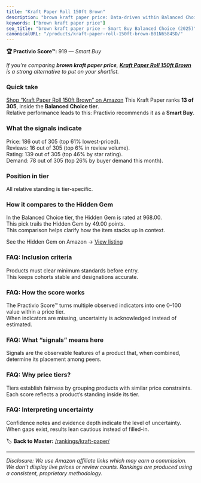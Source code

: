 ```yaml
---
title: "Kraft Paper Roll 150ft Brown"
description: "brown kraft paper price: Data-driven within Balanced Choice ranking using the Practivio Score™. Positioned by quality, value, demand, findability, momentum."
keywords: ["brown kraft paper price"]
seo_title: "brown kraft paper price — Smart Buy Balanced Choice (2025)"
canonicalURL: "/products/kraft-paper-roll-150ft-brown-B01N6584SD/"
---
```


**🏆 Practivio Score™:** 919 — _Smart Buy_


*If you're comparing **brown kraft paper price**, **[Kraft Paper Roll 150ft Brown](https://www.amazon.com/dp/B01N6584SD?tag=practivio-20)** is a strong alternative to put on your shortlist.*
### Quick take
[Shop “Kraft Paper Roll 150ft Brown” on Amazon](https://www.amazon.com/dp/B01N6584SD?tag=practivio-20)
This Kraft Paper ranks **13 of 305**, inside the **Balanced Choice tier**.  
Relative performance leads to this: Practivio recommends it as a **Smart Buy**.

### What the signals indicate
Price: 186 out of 305 (top 61% lowest-priced).  
Reviews: 16 out of 305 (top 6% in review volume).  
Rating: 139 out of 305 (top 46% by star rating).  
Demand: 78 out of 305 (top 26% by buyer demand this month).

### Position in tier
All relative standing is tier-specific.

### How it compares to the Hidden Gem
In the Balanced Choice tier, the Hidden Gem is rated at 968.00.  
This pick trails the Hidden Gem by 49.00 points.  
This comparison helps clarify how the item stacks up in context.  

See the Hidden Gem on Amazon → [View listing](https://www.amazon.com/dp/B07Z8GG66X?tag=practivio-20)

### FAQ: Inclusion criteria
Products must clear minimum standards before entry.  
This keeps cohorts stable and designations accurate.

### FAQ: How the score works
The Practivio Score™ turns multiple observed indicators into one 0–100 value within a price tier.  
When indicators are missing, uncertainty is acknowledged instead of estimated.

### FAQ: What “signals” means here
Signals are the observable features of a product that, when combined, determine its placement among peers.

### FAQ: Why price tiers?
Tiers establish fairness by grouping products with similar price constraints.  
Each score reflects a product’s standing inside its tier.

### FAQ: Interpreting uncertainty
Confidence notes and evidence depth indicate the level of uncertainty.  
When gaps exist, results lean cautious instead of filled-in.


🏷️ **Back to Master:** [/rankings/kraft-paper/](/rankings/kraft-paper/)

---
_Disclosure: We use Amazon affiliate links which may earn a commission. We don’t display live prices or review counts. Rankings are produced using a consistent, proprietary methodology._
